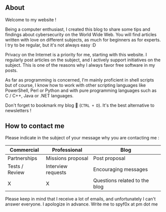 # 


## About 

Welcome to my website ! 

Being a computer enthusiast, I created this blog to share some tips and findings about cybersecurity on the World Wide Web. You will find articles written with love on different subjects, as much for beginners as for experts. I try to be regular, but it's not always easy :D 

Privacy on the Internet is a priority for me, starting with this website. I regularly post articles on the subject, and I actively support initiatives on the subject. This is one of the reasons why I always favor free software in my posts. 

As far as programming is concerned, I'm mainly proficient in shell scripts but of course, I know how to work with other scripting languages like PowerShell, Perl or Python and with pure programming languages such as C / C++, Java or .NET languages.

Don't forget to bookmark my blog 🔖 (`CTRL + D`). It's the best alternative to newsletters !


## How to contact me 

Please indicate in the subject of your message why you are contacting me : 

| Commercial | Professional | Blog 
|----|----|----
| Partnerships | Missions proposal | Post proposal
| Tests / Review | Interview requests | Encouraging messages
|X | X|Questions related to the blog

Please keep in mind that I receive a lot of emails, and unfortunately I can't answer everyone. I apologize in advance. Write me to spyf0x at pm dot me
